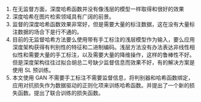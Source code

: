 1. 在无监督方面，深度哈希函数并没有像浅层的模型一样取得和很好的效果
2. 深度哈希在图片检索领域具有广阔的前景。
3. 监督的深度哈希函数效果非常好，但是需要大量的标注数据，这在没有大量标注数据的场合下是行不通的。
4. 目前的无监督哈希方法要么使用带有手工标注的浅层模型作为输入，要么应用深度架构获得有判别性的特征和二进制编码。浅层方法没有办法表达非线性相似性和需要大量的手工标注，以及需要大量的降维操作，这样的鲁棒性不好。但是深度架构往往过拟合胡总二号缺少监督信息而效果不好，有的解决方案是使用 SL 预训练。
5. 本文使用 GAN 不需要手工标注不需要监督信息，将判别器和哈希函数绑定，应用对抗损失作为数据驱动的正则化项来训练哈希函数。并提出了一个新的损失函数。提出了联合训练的损失函数。
